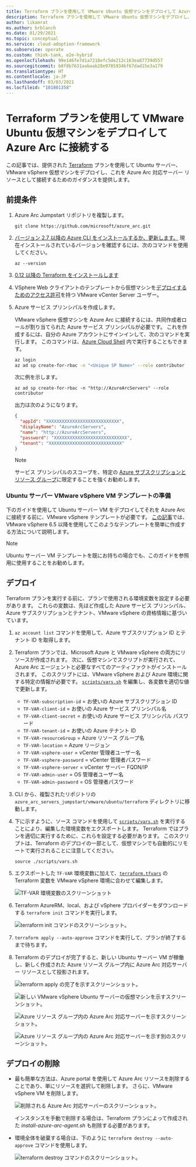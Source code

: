 ```yaml
---
title: Terraform プランを使用して VMware Ubuntu 仮想マシンをデプロイして Azure Arc に接続する
description: Terraform プランを使用して VMware Ubuntu 仮想マシンをデプロイし、これを Azure Arc に接続します。
author: likamrat
ms.author: brblanch
ms.date: 01/29/2021
ms.topic: conceptual
ms.service: cloud-adoption-framework
ms.subservice: operate
ms.custom: think-tank, e2e-hybrid
ms.openlocfilehash: 99e146fe7d1a7218efc5de212c163ea87739d557
ms.sourcegitcommit: b8f8b7631aabaab28e9705934bf67dad15e3a179
ms.translationtype: HT
ms.contentlocale: ja-JP
ms.lasthandoff: 03/03/2021
ms.locfileid: "101801358"
---
```

# <a name="use-a-terraform-plan-to-deploy-a-vmware-ubuntu-virtual-machine-and-connect-it-to-azure-arc"></a>Terraform プランを使用して VMware Ubuntu 仮想マシンをデプロイして Azure Arc に接続する

この記事では、提供された [Terraform](https://www.terraform.io/) プランを使用して Ubuntu サーバー、VMware vSphere 仮想マシンをデプロイし、これを Azure Arc 対応サーバー リソースとして接続するためのガイダンスを提供します。

## <a name="prerequisites"></a>前提条件

1. Azure Arc Jumpstart リポジトリを複製します。

    ```console
    git clone https://github.com/microsoft/azure_arc.git
    ```

2. [バージョン 2.7 以降の Azure CLI をインストールするか、更新します。](/cli/azure/install-azure-cli) 現在インストールされているバージョンを確認するには、次のコマンドを使用してください。

    ```console
    az --version
    ```

3. [0.12 以降の Terraform をインストールします](https://learn.hashicorp.com/tutorials/terraform/install-cli)

4. VSphere Web クライアントのテンプレートから仮想マシンを[デプロイするためのアクセス許可](https://docs.vmware.com/en/VMware-vSphere/7.0/com.vmware.vsphere.vm_admin.doc/GUID-4D0F8E63-2961-4B71-B365-BBFA24673FDB.html)を持つ VMware vCenter Server ユーザー。

5. Azure サービス プリンシパルを作成します。

    VMware vSphere 仮想マシンを Azure Arc に接続するには、共同作成者ロールが割り当てられた Azure サービス プリンシパルが必要です。 これを作成するには、自分の Azure アカウントにサインインして、次のコマンドを実行します。 このコマンドは、[Azure Cloud Shell](https://shell.azure.com/) 内で実行することもできます。

    ```bash
    az login
    az ad sp create-for-rbac -n "<Unique SP Name>" --role contributor
    ```

    次に例を示します。

    ```console
    az ad sp create-for-rbac -n "http://AzureArcServers" --role contributor
    ```

    出力は次のようになります。

    ```json
    {
      "appId": "XXXXXXXXXXXXXXXXXXXXXXXXXXXX",
      "displayName": "AzureArcServers",
      "name": "http://AzureArcServers",
      "password": "XXXXXXXXXXXXXXXXXXXXXXXXXXXX",
      "tenant": "XXXXXXXXXXXXXXXXXXXXXXXXXXXX"
    }
    ```

    > [!NOTE]
    > サービス プリンシパルのスコープを、特定の [Azure サブスクリプションとリソース グループ](/cli/azure/ad/sp)に限定することを強くお勧めします。

### <a name="preparing-an-ubuntu-server-vmware-vsphere-vm-template"></a>Ubuntu サーバー VMware vSphere VM テンプレートの準備

下のガイドを使用して Ubuntu サーバー VM をデプロイしてそれを Azure Arc に接続する前に、VMware vSphere テンプレートが必要です。 [この記事](./vmware-ubuntu-template.md)では、VMware vSphere 6.5 以降を使用してこのようなテンプレートを簡単に作成する方法について説明します。

> [!NOTE]
> Ubuntu サーバー VM テンプレートを既にお持ちの場合でも、このガイドを参照用に使用することをお勧めします。

## <a name="deployment"></a>デプロイ

Terraform プランを実行する前に、プランで使用される環境変数を設定する必要があります。 これらの変数は、先ほど作成した Azure サービス プリンシパル、Azure サブスクリプションとテナント、VMware vSphere の資格情報に基づいています。

1. `az account list` コマンドを使用して、Azure サブスクリプション ID とテナント ID を取得します。

2. Terraform プランでは、Microsoft Azure と VMware vSphere の両方にリソースが作成されます。 次に、仮想マシンでスクリプトが実行されて、Azure Arc エージェントと必要なすべてのアーティファクトがインストールされます。 このスクリプトには、VMware vSphere および Azure 環境に関する特定の情報が必要です。 [`scripts/vars.sh`](https://github.com/microsoft/azure_arc/blob/main/azure_arc_servers_jumpstart/vmware/ubuntu/terraform/scripts/vars.sh) を編集し、各変数を適切な値で更新します。

    - `TF-VAR-subscription-id` = お使いの Azure サブスクリプション ID
    - `TF-VAR-client-id` = お使いの Azure サービス プリンシパル名
    - `TF-VAR-client-secret` = お使いの Azure サービス プリンシパル パスワード
    - `TF-VAR-tenant-id` = お使いの Azure テナント ID
    - `TF-VAR-resourceGroup` = Azure リソース グループ名
    - `TF-VAR-location` = Azure リージョン
    - `TF-VAR-vsphere-user` = vCenter 管理者ユーザー名
    - `TF-VAR-vsphere-password` = vCenter 管理者パスワード
    - `TF-VAR-vsphere-server` = vCenter サーバー FQDN/IP
    - `TF-VAR-admin-user` = OS 管理者ユーザー名
    - `TF-VAR-admin-password` = OS 管理者パスワード

3. CLI から、複製されたリポジトリの `azure_arc_servers_jumpstart/vmware/ubuntu/terraform` ディレクトリに移動します。

4. 下に示すように、ソース コマンドを使用して [`scripts/vars.sh`](https://github.com/microsoft/azure_arc/blob/main/azure_arc_servers_jumpstart/vmware/ubuntu/terraform/scripts/vars.sh) を実行することにより、編集した環境変数をエクスポートします。 Terraform ではプランを適切に実行するために、これらを設定する必要があります。 このスクリプトは、Terraform のデプロイの一部として、仮想マシンでも自動的にリモートで実行されることに注意してください。

    `source ./scripts/vars.sh`

5. エクスポートした `TF-VAR` 環境変数に加えて、[`terraform.tfvars`](https://github.com/microsoft/azure_arc/blob/main/azure_arc_servers_jumpstart/vmware/ubuntu/terraform/terraform.tfvars) の Terraform 変数を VMware vSphere 環境に合わせて編集します。

    ![TF-VAR 環境変数のスクリーンショット](./media/vmware-terraform-ubuntu/variables.png)

6. Terraform AzureRM、local、および vSphere プロバイダーをダウンロードする `terraform init` コマンドを実行します。

    ![`terraform init` コマンドのスクリーンショット。](./media/vmware-terraform-ubuntu/terraform-init.png)

7. `terraform apply --auto-approve` コマンドを実行して、プランが終了するまで待ちます。

8. Terraform のデプロイが完了すると、新しい Ubuntu サーバー VM が稼働し、新しく作成された Azure リソース グループ内に Azure Arc 対応サーバー リソースとして投影されます。

    ![`terraform apply` の完了を示すスクリーンショット。](./media/vmware-terraform-ubuntu/terraform-apply.png)

    ![新しい VMware vSphere Ubuntu サーバーの仮想マシンを示すスクリーンショット。](./media/vmware-terraform-ubuntu/new-vm.png)

    ![Azure リソース グループ内の Azure Arc 対応サーバーを示すスクリーンショット。](./media/vmware-terraform-ubuntu/server-1.png)

    ![Azure リソース グループ内の Azure Arc 対応サーバーを示す別のスクリーンショット。](./media/vmware-terraform-ubuntu/server-2.png)

## <a name="delete-the-deployment"></a>デプロイの削除

- 最も簡単な方法は、Azure portal を使用して Azure Arc リソースを削除することであり、単にリソースを選択して削除します。 さらに、VMware vSphere VM を削除します。

  ![削除される Azure Arc 対応サーバーのスクリーンショット。](./media/vmware-terraform-ubuntu/delete-server.png)

  インスタンスを手動で削除する場合は、Terraform プランによって作成された *install-azure-arc-agent.sh* も削除する必要があります。

- 環境全体を破棄する場合は、下のように `terraform destroy --auto-approve` コマンドを使用します。

  ![`terraform destroy` コマンドのスクリーンショット。](./media/vmware-terraform-ubuntu/terraform-destroy.png)
